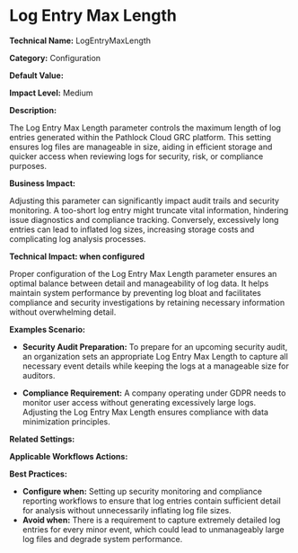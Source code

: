# Log Entry Max Length

**Technical Name:** LogEntryMaxLength

**Category:** Configuration

**Default Value:**

**Impact Level:** Medium

**Description:**

The Log Entry Max Length parameter controls the maximum length of log entries generated within the Pathlock Cloud GRC platform. This setting ensures log files are manageable in size, aiding in efficient storage and quicker access when reviewing logs for security, risk, or compliance purposes.

**Business Impact:**

Adjusting this parameter can significantly impact audit trails and security monitoring. A too-short log entry might truncate vital information, hindering issue diagnostics and compliance tracking. Conversely, excessively long entries can lead to inflated log sizes, increasing storage costs and complicating log analysis processes.

**Technical Impact: when configured**

Proper configuration of the Log Entry Max Length parameter ensures an optimal balance between detail and manageability of log data. It helps maintain system performance by preventing log bloat and facilitates compliance and security investigations by retaining necessary information without overwhelming detail.

**Examples Scenario:**

- **Security Audit Preparation:** To prepare for an upcoming security audit, an organization sets an appropriate Log Entry Max Length to capture all necessary event details while keeping the logs at a manageable size for auditors.

- **Compliance Requirement:** A company operating under GDPR needs to monitor user access without generating excessively large logs. Adjusting the Log Entry Max Length ensures compliance with data minimization principles.

**Related Settings:**

**Applicable Workflows Actions:** 

**Best Practices:** 
- **Configure when:** Setting up security monitoring and compliance reporting workflows to ensure that log entries contain sufficient detail for analysis without unnecessarily inflating log file sizes.
- **Avoid when:** There is a requirement to capture extremely detailed log entries for every minor event, which could lead to unmanageably large log files and degrade system performance.